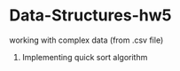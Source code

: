 # Data-Structures-hw5

working with complex data (from .csv file)

1. Implementing quick sort algorithm
